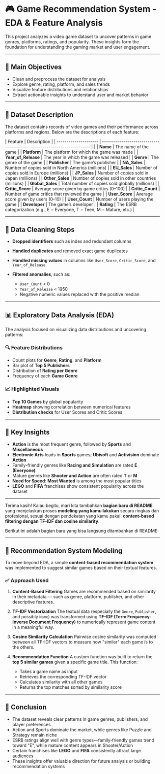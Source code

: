 # 🎮 Game Recommendation System - EDA & Feature Analysis

This project analyzes a video game dataset to uncover patterns in game genres, platforms, ratings, and popularity. These insights form the foundation for understanding the gaming market and user engagement.

---

## 🎯 Main Objectives

* Clean and preprocess the dataset for analysis
* Explore genre, rating, platform, and sales trends
* Visualize feature distributions and relationships
* Extract actionable insights to understand user and market behavior

---

## 🧾 Dataset Description

The dataset contains records of video games and their performance across platforms and regions. Below are the descriptions of each feature:

| Feature               | Description                                                              |
| --------------------- | ------------------------------------------------------------------------ |                                     |
| **Name**              | The name of the game                                                     |
| **Platform**          | The platform for which the game was made                                 |
| **Year\_of\_Release** | The year in which the game was released                                  |
| **Genre**             | The genre of the game                                                    |
| **Publisher**         | The game’s publisher                                                     |
| **NA\_Sales**         | Number of copies sold in North America (millions)                        |
| **EU\_Sales**         | Number of copies sold in Europe (millions)                               |
| **JP\_Sales**         | Number of copies sold in Japan (millions)                                |
| **Other\_Sales**      | Number of copies sold in other countries (millions)                      |
| **Global\_Sales**     | Total number of copies sold globally (millions)                          |
| **Critic\_Score**     | Average score given by game critics (0–100)                              |
| **Critic\_Count**     | Number of game critics that reviewed the game                            |
| **User\_Score**       | Average score given by users (0–10)                                      |
| **User\_Count**       | Number of users playing the game                                         |
| **Developer**         | The game’s developer                                                     |
| **Rating**            | The ESRB categorization (e.g., E = Everyone, T = Teen, M = Mature, etc.) |

---

## 🧹 Data Cleaning Steps

* **Dropped identifiers** such as index and redundant columns
* **Handled duplicates** and removed exact game duplicates
* **Handled missing values** in columns like `User_Score`, `Critic_Score`, and `Year_of_Release`
* **Filtered anomalies**, such as:

  * `User_Count` < 0
  * `Year_of_Release` < 1950
  * Negative numeric values replaced with the positive median

---

## 📊 Exploratory Data Analysis (EDA)

The analysis focused on visualizing data distributions and uncovering patterns:

### 🔍 Feature Distributions

* Count plots for **Genre**, **Rating**, and **Platform**
* Bar plot of **Top 5 Publishers**
* Distribution of **Rating per Genre**
* Frequency of each **Game Genre**

### 📈 Highlighted Visuals

* **Top 10 Games** by global popularity
* **Heatmap** showing correlation between numerical features
* **Distribution checks** for User Scores and Critic Scores

---

## 📌 Key Insights

* **Action** is the most frequent genre, followed by **Sports** and **Miscellaneous**
* **Electronic Arts** leads in **Sports** games; **Ubisoft** and **Activision** dominate **Action**
* Family-friendly genres like **Racing and Simulation** are rated **E (Everyone)**
* Mature genres like **Shooter and Action** are often rated **T** or **M**
* **Need for Speed: Most Wanted** is among the most popular titles
* **LEGO** and **FIFA** franchises show consistent popularity across the dataset

---

Terima kasih! Kalau begitu, mari kita tambahkan **bagian baru di README** yang menjelaskan proses **modeling yang kamu lakukan** secara ringkas dan profesional, sesuai dengan pendekatan yang kamu pakai: **content-based filtering dengan TF-IDF dan cosine similarity**.

Berikut ini adalah bagian baru yang bisa langsung ditambahkan di README:

---

## 🧠 Recommendation System Modeling

To move beyond EDA, a simple **content-based recommendation system** was implemented to suggest similar games based on their textual features.

### ✅ Approach Used

1. **Content-Based Filtering**
   Games are recommended based on similarity in their metadata — such as genre, platform, publisher, and other descriptive features.

2. **TF-IDF Vectorization**
   The textual data (especially the `Genre`, `Publisher`, and possibly `Name`) was transformed using **TF-IDF (Term Frequency-Inverse Document Frequency)** to numerically represent game content in a meaningful way.

3. **Cosine Similarity Calculation**
   Pairwise cosine similarity was computed between all TF-IDF vectors to measure how "similar" each game is to the others.

4. **Recommendation Function**
   A custom function was built to return the **top 5 similar games** given a specific game title. This function:

   * Takes a game name as input
   * Retrieves the corresponding TF-IDF vector
   * Calculates similarity with all other games
   * Returns the top matches sorted by similarity score

---

## 📌 Conclusion

* The dataset reveals clear patterns in game genres, publishers, and player preferences
* Action and Sports dominate the market, while genres like Puzzle and Strategy remain niche
* ESRB ratings align well with genre types—family-friendly games trend toward "E", while mature content appears in Shooter/Action
* Certain franchises like **LEGO** and **FIFA** consistently attract large audiences
* These insights offer valuable direction for future analysis or building recommendation systems
